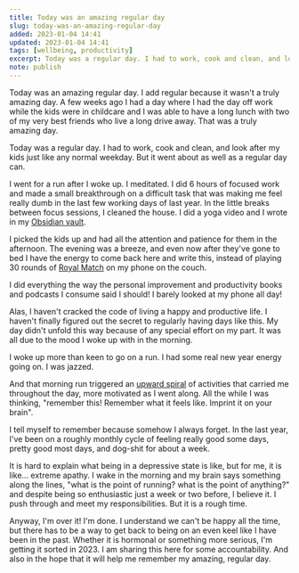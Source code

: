 ```yaml
---
title: Today was an amazing regular day
slug: today-was-an-amazing-regular-day
added: 2023-01-04 14:41
updated: 2023-01-04 14:41
tags: [wellbeing, productivity]
excerpt: Today was a regular day. I had to work, cook and clean, and look after my kids just like any normal weekday. But it went about as well as a regular day can. 
note: publish
---
```


Today was an amazing regular day. I add regular because it wasn't a truly amazing day. A few weeks ago I had a day where I had the day off work while the kids were in childcare and I was able to have a long lunch with two of my very best friends who live a long drive away. That was a truly amazing day. 

Today was a regular day. I had to work, cook and clean, and look after my kids just like any normal weekday. But it went about as well as a regular day can. 

I went for a run after I woke up. I meditated. I did 6 hours of focused work and made a small breakthrough on a difficult task that was making me feel really dumb in the last few working days of last year. In the little breaks between focus sessions, I cleaned the house. I did a yoga video and I wrote in my [Obsidian vault](https://obsidian.md). 

I picked the kids up and had all the attention and patience for them in the afternoon. The evening was a breeze, and even now after they've gone to bed I have the energy to come back here and write this, instead of playing 30 rounds of [Royal Match](https://apps.apple.com/gb/app/royal-match/id1482155847) on my phone on the couch.

I did everything the way the personal improvement and productivity books and podcasts I consume said I should! I barely looked at my phone all day!

Alas, I haven't cracked the code of living a happy and productive life. I haven't finally figured out the secret to regularly having days like this. My day didn't unfold this way because of any special effort on my part. It was all due to the mood I woke up with in the morning.

I woke up more than keen to go on a run. I had some real new year energy going on. I was jazzed.

And that morning run triggered an [upward spiral](https://repository.upenn.edu/cgi/viewcontent.cgi?article=1197&context=mapp_capstone) of activities that carried me throughout the day, more motivated as I went along. All the while I was thinking, "remember this! Remember what it feels like. Imprint it on your brain".

I tell myself to remember because somehow I always forget. In the last year, I've been on a roughly monthly cycle of feeling really good some days, pretty good most days, and dog-shit for about a week. 

It is hard to explain what being in a depressive state is like, but for me, it is like... extreme apathy. I wake in the morning and my brain says something along the lines, "what is the point of running? what is the point of anything?" and despite being so enthusiastic just a week or two before, I believe it. I push through and meet my responsibilities. But it is a rough time.

Anyway, I'm over it! I'm done. I understand we can't be happy all the time, but there has to be a way to get back to being on an even keel like I have been in the past. Whether it is hormonal or something more serious, I'm getting it sorted in 2023. I am sharing this here for some accountability. And also in the hope that it will help me remember my amazing, regular day. 



